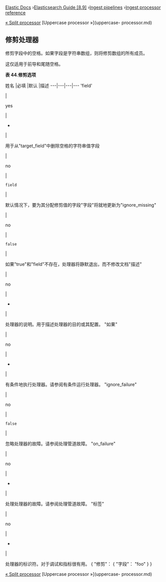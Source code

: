 

[Elastic Docs](/guide/) ›[Elasticsearch Guide [8.9]](index.md) ›[Ingest
pipelines](ingest.md) ›[Ingest processor reference](processors.md)

[« Split processor](split-processor.md) [Uppercase processor »](uppercase-
processor.md)

## 修剪处理器

修剪字段中的空格。如果字段是字符串数组，则将修剪数组的所有成员。

这仅适用于前导和尾随空格。

**表 44.修剪选项**

姓名 |必填 |默认 |描述 ---|---|---|--- 'field'

|

yes

|

-

|

用于从"target_field"中删除空格的字符串值字段

|

no

|

`field`

|

默认情况下，要为其分配修剪值的字段"字段"将就地更新为"ignore_missing"

|

no

|

`false`

|

如果"true"和"field"不存在，处理器将静默退出，而不修改文档"描述"

|

no

|

-

|

处理器的说明。用于描述处理器的目的或其配置。   "如果"

|

no

|

-

|

有条件地执行处理器。请参阅有条件运行处理器。   "ignore_failure"

|

no

|

`false`

|

忽略处理器的故障。请参阅处理管道故障。   "on_failure"

|

no

|

-

|

处理处理器的故障。请参阅处理管道故障。   "标签"

|

no

|

-

|

处理器的标识符。对于调试和指标很有用。               { "修剪"： { "字段"： "foo" } }

[« Split processor](split-processor.md) [Uppercase processor »](uppercase-
processor.md)
